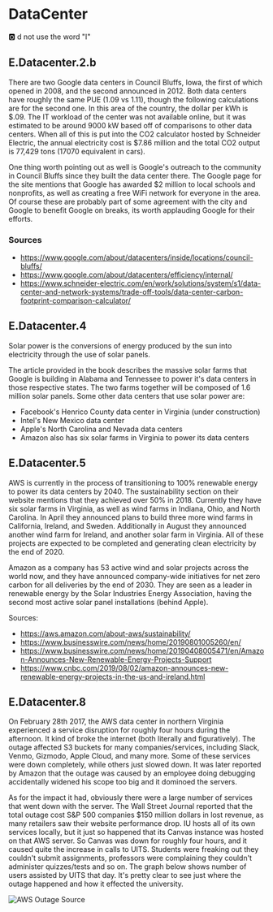 # DataCenter

:o2: d not use the word "I"

## E.Datacenter.2.b

There are two Google data centers in Council Bluffs, Iowa, the first of which opened in 2008, and the second announced in 2012.
Both data centers have roughly the same PUE (1.09 vs 1.11), though the following calculations are for the second one. In this area
of the country, the dollar per kWh is $.09. The IT workload of the center was not available online, but it was estimated to be
around 9000 kW based off of comparisons to other data centers. When all of this is put into the CO2 calculator hosted by Schneider
Electric, the annual electricity cost is $7.86 million and the total CO2 output is 77,429 tons (17070 equivalent in cars). 

One thing worth pointing out as well is Google's outreach to the
community in Council Bluffs since they built the data center there. The
Google page for the site mentions that Google has awarded $2 million to
local schools and nonprofits, as well as creating a free WiFi network
for everyone in the area. Of course these are probably part of some
agreement with the city and Google to benefit Google on breaks, its worth applauding Google for their efforts.

### Sources

* <https://www.google.com/about/datacenters/inside/locations/council-bluffs/>
* <https://www.google.com/about/datacenters/efficiency/internal/>
* <https://www.schneider-electric.com/en/work/solutions/system/s1/data-center-and-network-systems/trade-off-tools/data-center-carbon-footprint-comparison-calculator/>

## E.Datacenter.4

Solar power is the conversions of energy produced by the sun into
electricity through the use of solar panels.

The article provided in the book describes the massive solar farms that
Google is building in Alabama and Tennessee to power it's data centers
in those respective states. The two farms together will be composed of
1.6 million solar panels. Some other data centers that use solar power
are:

* Facebook's Henrico County data center in Virginia (under construction)
* Intel's New Mexico data center
* Apple's North Carolina and Nevada data centers
* Amazon also has six solar farms in Virginia to power its data centers
  
## E.Datacenter.5

AWS is currently in the process of transitioning to 100% renewable
energy to power its data centers by 2040. The sustainability section on
their website mentions that they achieved over 50% in 2018. Currently
they have six solar farms in Virginia, as well as wind farms in Indiana,
Ohio, and North Carolina. In April they announced plans to build three
more wind farms in California, Ireland, and Sweden. Additionally in
August they announced another wind farm for Ireland, and another solar
farm in Virginia. All of these projects are expected to be completed and
generating clean electricity by the end of 2020.

Amazon as a company has 53 active wind and solar projects across the
world now, and they have announced company-wide initiatives for net zero
carbon for all deliveries by the end of 2030. They are seen as a leader
in renewable energy by the Solar Industries Energy Association, having
the second most active solar panel installations (behind Apple).

Sources:

* <https://aws.amazon.com/about-aws/sustainability/>
* <https://www.businesswire.com/news/home/20190801005260/en/>
* <https://www.businesswire.com/news/home/20190408005471/en/Amazon-Announces-New-Renewable-Energy-Projects-Support>
* <https://www.cnbc.com/2019/08/02/amazon-announces-new-renewable-energy-projects-in-the-us-and-ireland.html>
  
## E.Datacenter.8

On February 28th 2017, the AWS data center in northern Virginia experienced a service disruption for roughly four hours during the
afternoon. It kind of broke the internet (both literally and figuratively). The outage affected S3 buckets for many
companies/services, including Slack, Venmo, Gizmodo, Apple Cloud, and many more. Some of these services were down completely,
while others just slowed down. It was later reported by Amazon that the outage was caused by an employee doing debugging
accidentally widened his scope too big and it dominoed the servers. 

As for the impact it had, obviously there were a large number of services that went down with the server. The Wall Street Journal
reported that the total outage cost S&P 500 companies $150 million dollars in lost revenue, as many retailers saw their website
performance drop. IU hosts all of its own services locally, but it just so happened that its Canvas instance was hosted on that
AWS server. So Canvas was down for roughly four hours, and it caused quite the increase in calls to UITS. Students were freaking
out they couldn't submit assignments, professors were complaining they couldn't administer quizzes/tests and so on. The graph
below shows number of users assisted by UITS that day. It's pretty clear to see just where the outage happened and how it effected
the university.

![AWS Outage [Source](https://www.npr.org/sections/thetwo-way/2017/03/03/518322734/amazon-and-the-150-million-typo)](https://i.imgur.com/1pB8nmn.png)

